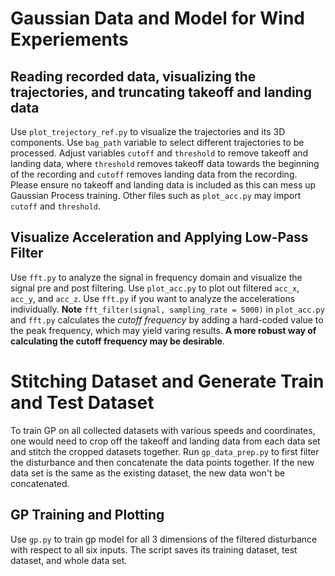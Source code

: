 # Gaussian Data and Model for Wind Experiements

## Reading recorded data, visualizing the trajectories, and truncating takeoff and landing data
Use `plot_trejectory_ref.py` to visualize the trajectories and its 3D components. Use `bag_path` variable to select different trajectories to be processed. Adjust variables `cutoff` and `threshold` to remove takeoff and landing data, where `threshold` removes takeoff data towards the beginning of the recording and `cutoff` removes landing data from the recording. Please ensure no takeoff and landing data is included as this can mess up Gaussian Process training. Other files such as `plot_acc.py` may import `cutoff` and `threshold`. 

## Visualize Acceleration and Applying Low-Pass Filter
Use `fft.py` to analyze the signal in frequency domain and visualize the signal pre and post filtering.
Use `plot_acc.py` to plot out filtered `acc_x`, `acc_y`, and `acc_z`. Use `fft.py` if you want to analyze the accelerations individually.
**Note**
`fft_filter(signal, sampling_rate = 5000)` in `plot_acc.py` and `fft.py` calculates the _cutoff frequency_ by adding a hard-coded value to the peak frequency, which may yield varing results. **A more robust way of calculating the cutoff frequency may be desirable**.

# Stitching Dataset and Generate Train and Test Dataset


To train GP on all collected datasets with various speeds and coordinates, one would need to crop off the takeoff and landing data from each data set and stitch the cropped datasets together. Run `gp_data_prep.py` to first filter the disturbance and then concatenate the data points together. If the new data set is the same as the existing dataset, the new data won't be concatenated.

## GP Training and Plotting

Use `gp.py` to train gp model for all 3 dimensions of the filtered disturbance with respect to all six inputs. The script saves its training dataset, test dataset, and whole data set.
